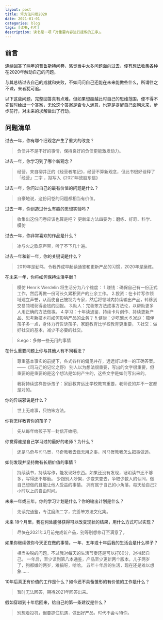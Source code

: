 ```yaml
---
layout: post
title: 笨方法问卷2020
date: 2021-01-01
categories: blog
tags: [读书,卡片]
description: 读书是一项「对重要内容进行提炼的工序」。
---
```



## 前言


连续回答了两年的普鲁斯特问卷，感觉当中太多问题面向过去，便有想法收集各种在2020年触动自己的问题。


与其总结过去自己的成就和失败，不如问问自己还能在未来能做些什么，所谓往之不谏，来者犹可追。


以下这些问题，完整回答真有点难，但如果想超越此时自己的思维范围，便不得不先暂时给出一个答案，无论这个答案是否令人满意，也算是提醒自己面朝未来，步步前行，对未来的求解做出了行动。


## 问题清单


过去一年，你有哪个旧观念产生了重大的改变？
> 负债并不是不好的事情，保持良好的负债更能激发动力。



过去一年，你学习到了哪个新观念？
> 经营。来自柳井正的《经营者笔记》，经营不算新观念，但此书很好诠释了「经营」二字 ，拟写入《2021年致股东信》



过去一年，你问过自己的最有价值的问题是什么？
> 自豪地说，这份问卷的问题都相当有价值。



过去一年，你创造过什么有趣的思想实验吗？
> 收集出这份问卷应该也算是吧？
> 更新笨方法四要为：磨练、好奇、科学、模仿



过去一年，你非常喜欢的作品是什么？
> 冰与火之歌原声带，听了不下几十遍。



过去一年和新一年，你的关键词是什么？
> 2019年是勤笃，令我养成早起读通鉴和更新产品的习惯，2020年是磨练。



在未来一年，你将如何保持生活平衡？
> 模仿 Henrik Werdelin 将生活分为八个维度：
> 1.赚钱：确保自己有一份正式工作，然后再做一份可长久累积资产的业余工作。
> 2.投资：在卡片写作领域建立声誉，从而使自己被视为专家，然后将领域内持续输出产品，转移到交易领域获得金钱的回报。
> 3.助人：完善笨方法成事方法论，以帮助更多人用正确的方法做事。
> 4.学习：十年读通鉴、持续卡片创作、持续更新产品、思考新技术将如何影响产品的业务？
> 5.健康：少吃碳水
> 6.家庭：陪伴孩子多一点，身体力行告诉孩子，家庭教育比学校教育更重要。
> 7.社交：做好社交的基本，减少不必要的社交。

> 8.ego：多做一些无用的事情



在什么重要问题上你与其他人有不同看法？
> 尊重基本事实的前提下，各式各样的偏见并存，远远好过唯一的正确答案。——《司马迁的记忆之野》
> 别人以为想法很重要，写出的文字很重要，但重要的是重要的是这个想法是如何产生的，这些文字是如何写出来的。

> 我将持续这样告诉孩子：家庭教育远比学校教育重要，老师说的并不一定都是对的。



你的异端邪说是什么？
> 世上无难事，只怕笨方法。



你将怎样教育你的孩子？
> 先从每年给孩子写一封信开始吧。



你觉得谁是自己学习过的最好的老师？为什么？
> 还是马奇与司马贺，马奇教我去做无用之事，司马贺教我怎么把事做透。



如何发现并坚持做有长期价值的事情？
> 持续读书，持续写作，能发现好东西。如果还没有发现，证明读书还不够多，写得还不够勤。
> 少跟别人吵架，少变来变去，争取少数人的认同，做自己想做的且能让他人受益的事情。
> 拥有属于自己的小角落，每天给自己2小时以上的自由时间。



未来一年或三年，你的学习计划是什么？你的输出计划是什么？
> 先读完通鉴，专注磨练二字，完善笨方法文化集。



未来 18个月里，我在何处能够获得可以改变现状的结果，用什么方式可以实现？
> 尽快在2021年3月前完成新产品，别等别想修订至满意了。



如果你继续做你今天正在做的事情，一年、五年或十年后我的生活会是什么样子？
> 相当尖锐的问题，不过我对每天的生活节奏还是可以打80分，对得起自己。
> 一年后，至少读到第八本通鉴，产品至少更新两个版本，儿子两岁了，狗都嫌的两岁，难搞呀，哈哈。
> 五年十年后的生活，现在还是难以想象……



10年后真正有价值的工作是什么？如今还不具备雏形的有价值的工作是什么？
> 暂时无法回答，期待2021年回答出来。



假如穿越到十年后回来，给自己的第一条建议是什么？
> 别想着投机，但要抓住机遇，做出好产品，时代不会亏待你。

